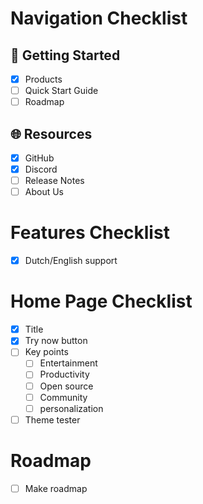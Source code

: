 # Navigation Checklist

## 🚀 Getting Started

- [x] Products
- [ ] Quick Start Guide
- [ ] Roadmap

## 🌐 Resources

- [x] GitHub
- [x] Discord
- [ ] Release Notes
- [ ] About Us

# Features Checklist

- [X] Dutch/English support

# Home Page Checklist

- [x] Title
- [x] Try now button
- [ ] Key points
  - [ ] Entertainment
  - [ ] Productivity
  - [ ] Open source
  - [ ] Community
  - [ ] personalization
- [ ] Theme tester

# Roadmap

- [ ] Make roadmap
